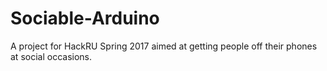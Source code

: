 # Sociable-Arduino
A project for HackRU Spring 2017 aimed at getting people off their phones at social occasions.
